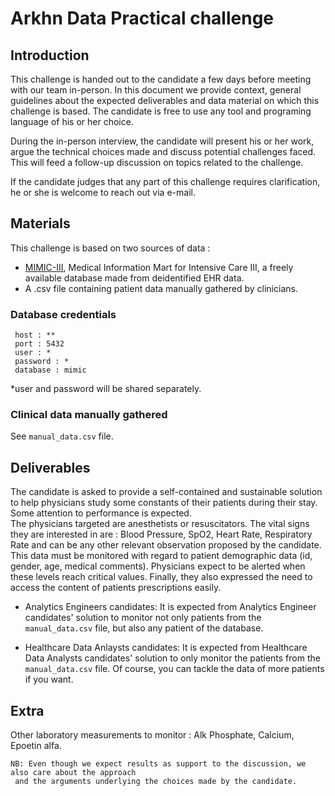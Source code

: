 # Arkhn Data Practical challenge 

## Introduction
This challenge is handed out to the candidate a few days before meeting with our team in-person. 
In this document we provide context, general guidelines about the expected deliverables and data material on which this challenge is based. 
The candidate is free to use any tool and programing language of his or her choice. 

During the in-person interview, the candidate will present his or her work, argue the technical choices made
and discuss potential challenges faced. This will feed a follow-up discussion on topics related to the challenge.

If the candidate judges that any part of this challenge requires clarification, he or she is welcome to reach out via e-mail. 



## Materials 

This challenge is based on two sources of data : 
- [MIMIC-III](https://mimic.mit.edu/docs/iii/), Medical Information Mart for Intensive Care III, a freely available database made from deidentified EHR data. 
- A .csv file containing patient data manually gathered by clinicians.


### Database credentials 
``` 
 host : **
 port : 5432
 user : *
 password : * 
 database : mimic
 ```
*user and password will be shared separately. 

### Clinical data manually gathered
See ``manual_data.csv`` file. 


## Deliverables

The candidate is asked to provide a self-contained and sustainable solution to help physicians
study some constants of their patients during their stay. Some attention to performance is expected.    
The physicians targeted are anesthetists or resuscitators.
The vital signs they are interested in are : Blood Pressure, SpO2, Heart Rate, Respiratory Rate and can be any other relevant observation proposed by the candidate.
This data must be monitored with regard to patient demographic data (id, gender, age, medical comments). 
Physicians expect to be alerted when these levels reach critical values. 
Finally, they also expressed the need to access the content of patients prescriptions easily. 

* Analytics Engineers candidates: 
It is expected from Analytics Engineer candidates' solution to monitor not only patients from the ``manual_data.csv`` file, but also any patient of the database.

* Healthcare Data Anlaysts candidates:
It is expected from Healthcare Data Analysts candidates' solution to only monitor the patients from the ``manual_data.csv`` file. Of course, you can tackle the data of more patients if you want.

## Extra
Other laboratory measurements to monitor : Alk Phosphate, Calcium, Epoetin alfa. 

```
NB: Even though we expect results as support to the discussion, we also care about the approach
 and the arguments underlying the choices made by the candidate.
```
